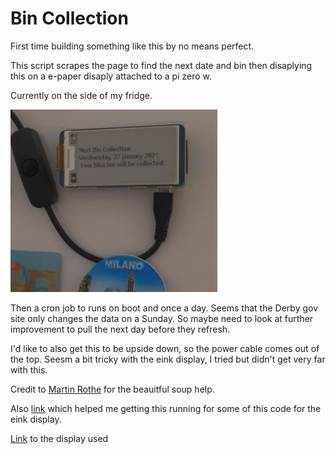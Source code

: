 # Bin Collection 

First time building something like this by no means perfect. 

This script scrapes the page to find the next date and bin then disaplying this on a e-paper disaply attached to a pi zero w. 

Currently on the side of my fridge. 

![alt text](https://github.com/rizzo00/bincol/blob/main/bincolimg.png)

Then a cron job to runs on boot and once a day. Seems that the Derby gov site only changes the data on a Sunday. So maybe need to look at further improvement to pull the next day before they refresh. 

I'd like to also get this to be upside down, so the power cable comes out of the top. Seesm a bit tricky with the eink display, I tried but didn't get very far with this.

Credit to [Martin Rothe](https://github.com/mrrothe) for the beauitful soup help. 

Also [link](https://dev.to/ranewallin/getting-started-with-the-waveshare-2-7-epaper-hat-on-raspberry-pi-41m8) which helped me getting this running for some of this code for the eink display.


[Link](
https://www.amazon.co.uk/gp/product/B07Q5PZMGT/ref=ppx_yo_dt_b_asin_image_o06_s00?ie=UTF8&th=1) to the display used
